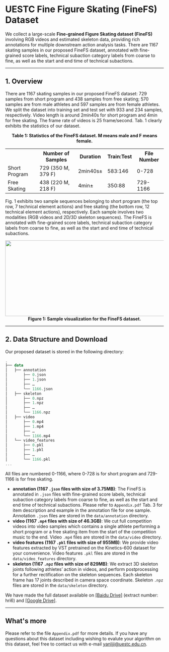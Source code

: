 # UESTC Fine Figure Skating (FineFS) Dataset

We collect a large-scale **Fine-grained Figure Skating dataset (FineFS)** involving RGB videos and estimated skeleton data, providing rich annotations for multiple downstream action analysis tasks. There are 1167 skating samples in our proposed FineFS dataset, annotated with fine-grained score labels, technical subaction category labels from coarse to fine, as well as the start and end time of technical subactions.

****

## 1. Overview

There are 1167 skating samples in our proposed FineFS dataset: 729 samples from short program and 438 samples from free skating; 570 samples are from male athletes and 597 samples are from female athletes. We split the dataset into training set and test set with 933 and 234 samples, respectively. Video length is around 2min40s for short program and 4min for free skating. The frame rate of videos is 25 frame/second. Tab. 1 clearly exhibits the statistics of our dataset.

<div align=center><b>Table 1: Statistics of the FineFS dataset. M means male and F means female.</b></div>

<table>
  <tr>
    <th></th>
    <th>Number of Samples</th>
    <th>Duration</th>
    <th>Train:Test</th>
    <th>File Number</th>
  </tr>
  <tr>
    <td>Short Program</td>
    <td>729 (350 M, 379 F)</td>
    <td>2min40s±</td>
    <td>583:146</td>
    <td>0-728</td>
  </tr>
  <tr>
    <td>Free Skating</td>
    <td>438 (220 M, 218 F)</td>
    <td>4min±</td>
    <td>350:88</td>
    <td>729-1166</td>
  </tr>
</table>


Fig. 1 exhibits two sample sequences belonging to short program (the top row, 7 technical element actions) and free skating (the bottom row, 12 technical element actions), respectively. Each sample involves two modalities (RGB videos and 2D/3D skeleton sequences). The FineFS is annotated with fine-grained score labels, technical subaction category labels from coarse to fine, as well as the start and end time of technical subactions.

<div align=center><img width="800" height="240" src="./imgs/DatasetFigureNew.png"/></div>

<div align=center><b>Figure 1: Sample visualization for the FineFS dataset.</b></div>

****

## 2. Data Structure and Download

Our proposed dataset is stored in the following directory:

```haskell
.
├── data
│   ├── annotation
│       ├── 0.json
│       ├── 1.json
│       ├── …
│       └── 1166.json
│   ├── skeleton
│       ├── 0.npz
│       ├── 1.npz
│       ├── …
│       └── 1166.npz
│   ├── video
│       ├── 0.mp4
│       ├── 1.mp4
│       ├── …
│       └── 1166.mp4
│   └── video_features
│       ├── 0.pkl
│       ├── 1.pkl
│       ├── …
│       └── 1166.pkl
...
```

All files are numbered 0-1166, where 0-728 is for short program and 729-1166 is for free skating.

- **annotation (1167 `.json` files with size of 3.75MB)**: The FineFS is annotated in `.json` files with fine-grained score labels, technical subaction category labels from coarse to fine, as well as the start and end time of technical subactions. Please refer to `Appendix.pdf` Tab. 3 for item description and example in the annotation file for one sample. Annotation `.json` files are stored in the `data/annotation` directory.
- **video (1167 `.mp4` files with size of 46.3GB)**: We cut full competition videos into video samples which contains a single athlete performing a short program or a free skating item from the start of the competition music to the end. Video `.mp4` files are stored in the `data/video` directory.
- **video features (1167 `.pkl` files with size of 955MB)**: We provide video features extracted by VST pretrained on the Kinetics-600 dataset for your convenience. Video features `.pkl` files are stored in the `data/video_features` directory.
- **skeleton (1167 `.npz` files with size of 829MB)**: We extract 3D skeleton joints following athletes’ action in videos, and perform postprocessing for a further rectification on the skeleton sequences. Each skeleton frame has 17 joints described in camera space coordinate. Skeleton `.npz` files are stored in the `data/skeleton` directory.

We have made the full dataset available on [[Baidu Drive]](https://pan.baidu.com/s/1ihV47FIgNhATm5g1XTcaNg) (extract number: hri6) and [[Google Drive]]().

****

## What's more

Please refer to the file `Appendix.pdf` for more details. If you have any questions about this dataset including wishing to evalute your algorithm on this dataset, feel free to contact us with e-mail [yanliji@uestc.edu.cn](yanliji@uestc.edu.cn). 
